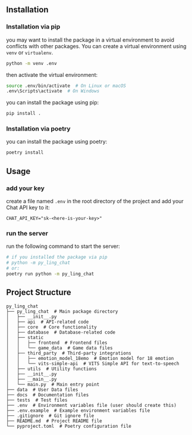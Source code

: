 

## Installation
### Installation via pip
you may want to install the package in a virtual environment to avoid conflicts with other packages. You can create a virtual environment using `venv` or `virtualenv`.
```bash
python -m venv .env
```
then activate the virtual environment:
```bash
source .env/bin/activate  # On Linux or macOS
.env\Scripts\activate  # On Windows
```
you can install the package using pip:
```bash
pip install .
```

### Installation via poetry
you can install the package using poetry:
```bash
poetry install
```

## Usage

### add your key
create a file named `.env` in the root directory of the project and add your Chat API key to it:
```text
CHAT_API_KEY="sk-<here-is-your-key>"
```

### run the server
run the following command to start the server:
```bash
# if you installed the package via pip
# python -m py_ling_chat
# or: 
poetry run python -m py_ling_chat
```

## Project Structure
```
py_ling_chat
├── py_ling_chat  # Main package directory
│   ├── __init__.py
│   ├── api  # API-related code
│   ├── core  # Core functionality
│   ├── database  # Database-related code
│   ├── static
│   │   ├── frontend  # Frontend files
│   │   └── game_data  # Game data files
│   ├── third_party  # Third-party integrations
│   │   ├── emotion_model_18emo  # Emotion model for 18 emotion
│   │   └── vits-simple-api  # VITS Simple API for text-to-speech
│   ├── utils  # Utility functions
│   ├── __init__.py
│   ├── __main__.py
│   └── main.py  # Main entry point
├── data  # User Data files
├── docs  # Documentation files
├── tests  # Test files
├── .env  # Environment variables file (user should create this)
├── .env.example  # Example environment variables file
├── .gitignore  # Git ignore file
├── README.md  # Project README file
└── pyproject.toml  # Poetry configuration file
```

